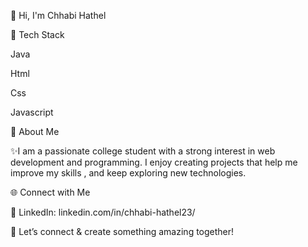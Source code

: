 👋 Hi, I'm Chhabi Hathel

🔧 Tech Stack

Java

Html   

Css 

Javascript 

🎯 About Me

✨I am a passionate college student with a strong interest in web development and programming. I enjoy creating projects that help me improve my skills , and keep exploring new technologies.
 

🌐 Connect with Me

🔗 LinkedIn: linkedin.com/in/chhabi-hathel23/

💬 Let’s connect & create something amazing together!
<!--
**chhabihathel/chhabihathel** is a ✨ _special_ ✨ repository because its `README.md` (this file) appears on your GitHub profile.

Here are some ideas to get you started:

- 🔭 I’m currently working on ...
- 🌱 I’m currently learning ...
- 👯 I’m looking to collaborate on ...
- 🤔 I’m looking for help with ...
- 💬 Ask me about ...
- 📫 How to reach me: ...
- 😄 Pronouns: ...
- ⚡ Fun fact: ...
-->
